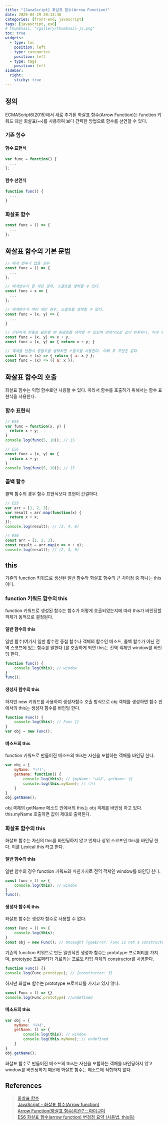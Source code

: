 ```yaml
---
title: "[JavaScript] 화살표 함수(Arrow Function)"
date: 2020-04-29 20:13:36
categories: [front-end, javascript]
tags: [javascript, es6]
# thumbnail: "/gallery/thumbnail-js.png"
toc: true
widgets:
  - type: toc
    position: left
  - type: categories
    position: left
  - type: tags
    position: left
sidebar:
  right:
    sticky: true
---
```


## 정의
ECMAScript6(2015)에서 새로 추가된 화살표 함수(Arrow Function)는 function 키워드 대신 화살표(`=>`)를 사용하여 보다 간략한 방법으로 함수를 선언할 수 있다.

<!-- more -->

### 기존 함수
#### 함수 표현식
```javascript
var func = function() {
  ...
};
```

#### 함수 선언식
```javascript
function func() {
  ...
}
```

### 화살표 함수
```javascript
const func = () => {
  ...
};
```


## 화살표 함수의 기본 문법

```javascript
// 매개 변수가 없을 경우
const func = () => {
  ...
};

// 매개변수가 한 개인 경우, 소괄호를 생략할 수 있다.
const func = x => {
  ...
};

// 매개변수가 여러 개인 경우, 소괄호를 생략할 수 없다.
const func = (x, y) => {
  ...
}

// 간단하게 한줄로 표현할 땐 중괄호를 생략할 수 있으며 암묵적으로 값이 반환된다. 아래 두 표현은 같다.
const func = (x, y) => x + y;
const func = (x, y) => { return x + y; }

// 객체를 반환시 중괄호를 생략하면 소괄호를 사용한다. 아래 두 표현은 같다.
const func = (x) => { return { a: x } };
const func = (x) => ({ a: x });
```

## 화살표 함수의 호출
화살표 함수는 익명 함수로만 사용할 수 있다. 따라서 함수를 호출하기 위해서는 함수 표현식을 사용한다.

### 함수 표현식
```javascript
// ES5
var func = function(x, y) {
  return x + y;
}
console.log(func(5, 10)); // 15

// ES6
const func = (x, y) => {
  return x + y;
}
console.log(func(5, 10)); // 15
```

### 콜백 함수
콜백 함수의 경우 함수 표현식보다 표현이 간결하다.

```javascript
// ES5
var arr = [1, 2, 3];
var result = arr.map(function(x) {
  return x + x;
});
console.log(result); // [2, 4, 6]
```

```javascript
// ES6
const arr = [1, 2, 3];
const result = arr.map(x => x + x);
console.log(result); // [2, 4, 6]
```

## this
기존의 function 키워드로 생선된 일반 함수와 화살표 함수의 큰 차이점 중 하나는 this이다.

### function 키워드 함수의 this
function 키워드로 생성된 함수는 함수가 어떻게 호출되었는지에 따라 this가 바인딩할 객체가 동적으로 결정된다.

#### 일반 함수의 this
일반 함수(여기서 일반 함수란 중첩 함수나 객체의 함수인 메소드, 콜백 함수가 아닌 전역 스코프에 있는 함수를 말한다.)를 호출하게 되면 this는 전역 객체인 window를 바인딩 한다.

```javascript
function func() {
    console.log(this); // window
}
func();
```

#### 생성자 함수의 this
하지만 new 키워드를 사용하여 생성자함수 호출 방식으로 obj 객체를 생성하면 함수 안에서의 this는 생성자 함수를 바인딩 한다.

```javascript
function Func() {
    console.log(this); // Func {}
}
var obj = new Func();
```

#### 메소드의 this
function 키워드로 만들어진 메소드의 this는 자신을 포함하는 객체를 바인딩 한다.

```javascript
var obj = {
    myName: '나나',
    getName: function() {
        console.log(this); // {myName: "나나", getName: ƒ}
        console.log(this.myName); // 나나
    }
}
obj.getName();
```

obj 객체의 getName 메소드 안에서의 this는 obj 객체를 바인딩 하고 있다. this.myName 호출하면 값이 제대로 출력된다.

### 화살표 함수의 this
화살표 함수는 자신의 this를 바인딩하지 않고 언제나 상위 스코프인 this를 바인딩 한다. 이를 Lexical this 라고 한다.

#### 일반 함수의 this
일반 함수의 경우 function 키워드와 마찬가지로 전역 객체인 window를 바인딩 한다.

```javascript
const func = () => {
    console.log(this); // window
}
func();
```

#### 생성자 함수의 this
화살표 함수는 생성자 함수로 사용할 수 없다.

```javascript
const Func = () => {
    console.log(this);
}
const obj = new Func(); // Uncaught TypeError: Func is not a constructor
```

기존의 function 키워드로 만든 일반적인 생성자 함수는 prototype 프로퍼티를 가지며, prototype 프로퍼티가 가르키는 프로토 타입 객체의 constructor를 사용한다.

```javascript
function Func() {}
console.log(Func.prototype); // {constructor: ƒ}
```

하지만 화살표 함수는 prototype 프로퍼티를 가지고 있지 않다.

```javascript
const Func = () => {}
console.log(Func.prototype) //undefined
```

#### 메소드의 this
```javascript
var obj = {
    myName: '나나',
    getName: () => {
        console.log(this); // window
        console.log(this.myName); // undefined
    }
}
obj.getName();
```
화살표 함수로 만들어진 메소드의 this는 자신을 포함하는 객체를 바인딩하지 않고 window를 바인딩하기 때문에 화살표 함수는 메소드에 적합하지 않다.

## References
> [화살표 함수](https://poiemaweb.com/es6-arrow-function)  
> [JavaScript - 화살표 함수(Arrow function)](https://velog.io/@ki_blank/JavaScript-화살표-함수Arrow-function)  
> [Arrow Function(화살표 함수)이란? :: 마이구미](https://mygumi.tistory.com/229)  
> [ES6 화살표 함수(arrow function) 변경점 요약 (사용법, this등)](https://jeong-pro.tistory.com/110)
